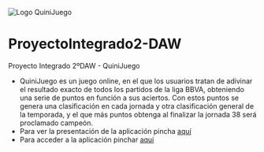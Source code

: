 ![Logo QuiniJuego](https://pbs.twimg.com/profile_images/707897814597181440/gsJZqaeF_400x400.jpg "Logo QuiniJuego")
# ProyectoIntegrado2-DAW
Proyecto Integrado 2ºDAW - QuiniJuego
* QuiniJuego es un juego online, en el que los usuarios tratan de adivinar el resultado exacto de todos los partidos de la liga BBVA, obteniendo una serie de puntos en función a sus aciertos. Con estos puntos se genera una clasificación en cada jornada y otra clasificación general de la temporada, y el que más puntos obtenga al finalizar la jornada 38 será proclamado campeón.
* Para ver la presentación de la aplicación pincha [aquí](https://rawgit.com/JesusCaballeroCorpas/ProyectoIntegrado2-DAW/master/Presentacion/index.html#/)
* Para acceder a la aplicación pinchar [aquí](http://quinijuego.esy.es)
